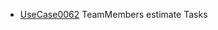  * [UseCase0062](https://github.com/DomainDrivenArchitecture/ddaRequirement/blob/master/en/requirements/UseCase0062.md) TeamMembers estimate Tasks